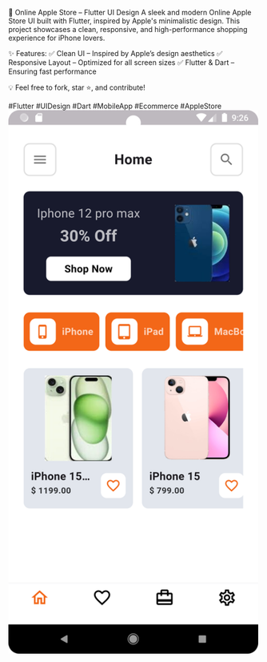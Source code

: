 📱 Online Apple Store – Flutter UI Design
A sleek and modern Online Apple Store UI built with Flutter, inspired by Apple's minimalistic design. This project showcases a clean, responsive, and high-performance shopping experience for iPhone lovers.

✨ Features:
✅ Clean UI – Inspired by Apple’s design aesthetics
✅ Responsive Layout – Optimized for all screen sizes
✅ Flutter & Dart – Ensuring fast performance

💡 Feel free to fork, star ⭐, and contribute!

#Flutter #UIDesign #Dart #MobileApp #Ecommerce #AppleStore
<img src="https://github.com/SURIYA-8273/ONLINE-APPLE-STORE/blob/main/screenshots/home.png?raw=true" width="500">



